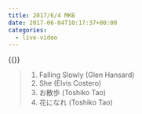 ```yaml
---
title: 2017/6/4 MKB
date: 2017-06-04T10:17:37+00:00
categories:
  - live-video
---
```


{{<youtube VsCwsj0ksR0>}}

>1. Falling Slowly (Glen Hansard)
>2. She (Elvis Costero)
>3. お散歩 (Toshiko Tao)
>4. 花になれ (Toshiko Tao)